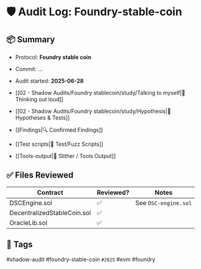 # 🛡️ Audit Log: Foundry-stable-coin

## 📦 Summary

- Protocol: **Foundry stable coin**
- Commit: ...
- Audit started: **2025-06-28**

- [[02 - Shadow Audits/Foundry stablecoin/study/Talking to myself|🧠 Thinking out loud]]
- [[02 - Shadow Audits/Foundry stablecoin/study/Hypothesis|🧪 Hypotheses & Tests]]
- [[Findings|🔍 Confirmed Findings]]
- [[Test scripts|🧪 Test/Fuzz Scripts]]
- [[Tools-output|🧰 Slither / Tools Output]]

## ✅ Files Reviewed
| Contract                    | Reviewed? | Notes                |
| --------------------------- | --------- | -------------------- |
| DSCEngine.sol               | ✅         | See `DSC-engine.sol` |
| DecentralizedStableCoin.sol | ✅         |                      |
| OracleLib.sol               | ✅         |                      |

## 🔖 Tags
#shadow-audit #foundry-stable-coin `#2025` #evm #foundry









